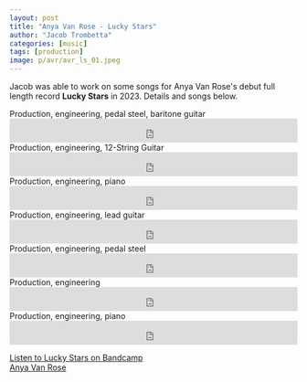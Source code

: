 ```yaml
---
layout: post
title: "Anya Van Rose - Lucky Stars"
author: "Jacob Trombetta"
categories: [music]
tags: [production]
image: p/avr/avr_ls_01.jpeg
---
```

Jacob was able to work on some songs for Anya Van Rose's debut full length record **Lucky Stars** in 2023. Details and songs below.  

<div class="bandcamp">
    Production, engineering, pedal steel, baritone guitar
    <iframe style="border: 0; width: 100%; height: 42px;" src="https://bandcamp.com/EmbeddedPlayer/album=227406223/size=small/bgcol=ffffff/linkcol=0687f5/track=696918344/transparent=true/" seamless>
    </iframe>
</div>

<div class="bandcamp">
    Production, engineering, 12-String Guitar 
    <iframe style="border: 0; width: 100%; height: 42px;" src="https://bandcamp.com/EmbeddedPlayer/album=227406223/size=small/bgcol=ffffff/linkcol=0687f5/track=284633833/transparent=true/" seamless>
    </iframe>
</div>

<div class="bandcamp">
    Production, engineering, piano
    <iframe style="border: 0; width: 100%; height: 42px;" src="https://bandcamp.com/EmbeddedPlayer/album=227406223/size=small/bgcol=ffffff/linkcol=0687f5/track=3024407131/transparent=true/" seamless>
    </iframe>
</div>

<div class="bandcamp">
    Production, engineering, lead guitar
    <iframe style="border: 0; width: 100%; height: 42px;" src="https://bandcamp.com/EmbeddedPlayer/album=227406223/size=small/bgcol=ffffff/linkcol=0687f5/track=3582526588/transparent=true/" seamless>
    </iframe>
</div>

<div class="bandcamp">
    Production, engineering, pedal steel
    <iframe style="border: 0; width: 100%; height: 42px;" src="https://bandcamp.com/EmbeddedPlayer/album=227406223/size=small/bgcol=ffffff/linkcol=0687f5/track=1087378439/transparent=true/" seamless>
    </iframe>
</div>

<div class="bandcamp">
    Production, engineering
    <iframe style="border: 0; width: 100%; height: 42px;" src="https://bandcamp.com/EmbeddedPlayer/album=227406223/size=small/bgcol=ffffff/linkcol=0687f5/track=917226011/transparent=true/" seamless>
    </iframe>
</div>

<div class="bandcamp">
    Production, engineering, piano
    <iframe style="border: 0; width: 100%; height: 42px;" src="https://bandcamp.com/EmbeddedPlayer/album=227406223/size=small/bgcol=ffffff/linkcol=0687f5/track=2886451912/transparent=true/" seamless>
    </iframe>
</div>

[Listen to Lucky Stars on Bandcamp](https://anyavanrose.bandcamp.com/album/lucky-stars)   
[Anya Van Rose](https://www.anyavanrose.com/)  
